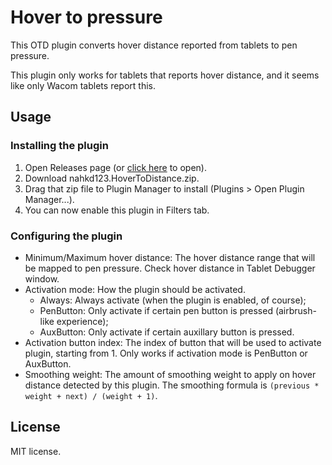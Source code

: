 # Hover to pressure
This OTD plugin converts hover distance reported from tablets to pen pressure.

This plugin only works for tablets that reports hover distance, and it seems like only Wacom tablets report this.

## Usage
### Installing the plugin
1. Open Releases page (or [click here](https://github.com/nahkd123/hover-to-pressure/releases) to open).
1. Download nahkd123.HoverToDistance.zip.
1. Drag that zip file to Plugin Manager to install (Plugins > Open Plugin Manager...).
1. You can now enable this plugin in Filters tab.

### Configuring the plugin
- Minimum/Maximum hover distance: The hover distance range that will be mapped to pen pressure. Check hover distance in Tablet Debugger window.
- Activation mode: How the plugin should be activated.
	+ Always: Always activate (when the plugin is enabled, of course);
	+ PenButton: Only activate if certain pen button is pressed (airbrush-like experience);
	+ AuxButton: Only activate if certain auxillary button is pressed.
- Activation button index: The index of button that will be used to activate plugin, starting from 1. Only works if activation mode is PenButton or AuxButton.
- Smoothing weight: The amount of smoothing weight to apply on hover distance detected by this plugin. The smoothing formula is `(previous * weight + next) / (weight + 1)`.

## License
MIT license.